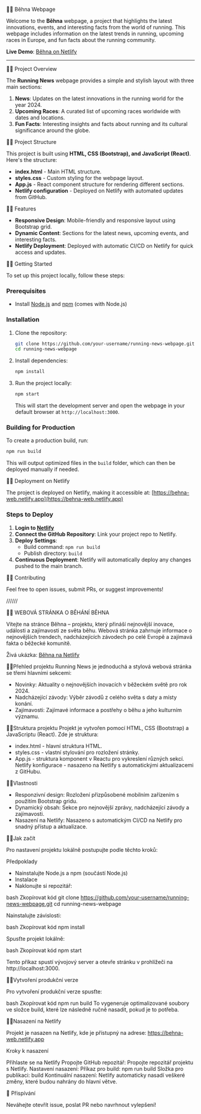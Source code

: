 🏃‍♀️ Běhna Webpage

Welcome to the **Běhna** webpage, a project that highlights the latest innovations, events, and interesting facts from the world of running. This webpage includes information on the latest trends in running, upcoming races in Europe, and fun facts about the running community.

**Live Demo**: [Běhna on Netlify](https://behna-web.netlify.app)

---

🏃‍♀️ Project Overview

The **Running News** webpage provides a simple and stylish layout with three main sections:
1. **News**: Updates on the latest innovations in the running world for the year 2024.
2. **Upcoming Races**: A curated list of upcoming races worldwide with dates and locations.
3. **Fun Facts**: Interesting insights and facts about running and its cultural significance around the globe.

🏃‍♀️ Project Structure

This project is built using **HTML, CSS (Bootstrap), and JavaScript (React)**. Here's the structure:

- **index.html** - Main HTML structure.
- **styles.css** - Custom styling for the webpage layout.
- **App.js** - React component structure for rendering different sections.
- **Netlify configuration** - Deployed on Netlify with automated updates from GitHub.

🏃‍♀️ Features

- **Responsive Design**: Mobile-friendly and responsive layout using Bootstrap grid.
- **Dynamic Content**: Sections for the latest news, upcoming events, and interesting facts.
- **Netlify Deployment**: Deployed with automatic CI/CD on Netlify for quick access and updates.

🏃‍♀️ Getting Started

To set up this project locally, follow these steps:

### Prerequisites

- Install [Node.js](https://nodejs.org/) and [npm](https://www.npmjs.com/) (comes with Node.js)

### Installation

1. Clone the repository:
   ```bash
   git clone https://github.com/your-username/running-news-webpage.git
   cd running-news-webpage
   ```

2. Install dependencies:
   ```bash
   npm install
   ```

3. Run the project locally:
   ```bash
   npm start
   ```

   This will start the development server and open the webpage in your default browser at `http://localhost:3000`.

### Building for Production

To create a production build, run:

```bash
npm run build
```

This will output optimized files in the `build` folder, which can then be deployed manually if needed.

🏃‍♀️ Deployment on Netlify

The project is deployed on Netlify, making it accessible at: [https://behna-web.netlify.app](https://behna-web.netlify.app)

### Steps to Deploy

1. **Login to [Netlify](https://www.netlify.com/)**
2. **Connect the GitHub Repository**: Link your project repo to Netlify.
3. **Deploy Settings**:
   - Build command: `npm run build`
   - Publish directory: `build`
4. **Continuous Deployment**: Netlify will automatically deploy any changes pushed to the main branch.

🏃‍♀️ Contributing

Feel free to open issues, submit PRs, or suggest improvements!




//////

🏃‍♀️ WEBOVÁ STRÁNKA O BĚHÁNÍ BĚHNA

Vítejte na stránce Běhna – projektu, který přináší nejnovější inovace, události a zajímavosti ze světa běhu. Webová stránka zahrnuje informace o nejnovějších trendech, nadcházejících závodech po celé Evropě a zajímavá fakta o běžecké komunitě.

Živá ukázka: [Běhna na Netlify](https://behna-web.netlify.app)

🏃‍♀️Přehled projektu
Running News je jednoduchá a stylová webová stránka se třemi hlavními sekcemi:

- Novinky: Aktuality o nejnovějších inovacích v běžeckém světě pro rok 2024.
- Nadcházející závody: Výběr závodů z celého světa s daty a místy konání.
- Zajímavosti: Zajímavé informace a postřehy o běhu a jeho kulturním významu.

🏃‍♀️Struktura projektu
Projekt je vytvořen pomocí HTML, CSS (Bootstrap) a JavaScriptu (React). 
Zde je struktura:
- index.html - hlavní struktura HTML.
- styles.css - vlastní stylování pro rozložení stránky.
- App.js - struktura komponent v Reactu pro vykreslení různých sekcí.
Netlify konfigurace - nasazeno na Netlify s automatickými aktualizacemi z GitHubu.

🏃‍♀️Vlastnosti
- Responzivní design: Rozložení přizpůsobené mobilním zařízením s použitím Bootstrap gridu.
- Dynamický obsah: Sekce pro nejnovější zprávy, nadcházející závody a zajímavosti.
- Nasazení na Netlify: Nasazeno s automatickým CI/CD na Netlify pro snadný přístup a aktualizace.

🏃‍♀️Jak začít

Pro nastavení projektu lokálně postupujte podle těchto kroků:

Předpoklady
- Nainstalujte Node.js a npm (součástí Node.js)
- Instalace
- Naklonujte si repozitář:

bash
Zkopírovat kód
git clone https://github.com/your-username/running-news-webpage.git
cd running-news-webpage

Nainstalujte závislosti:

bash
Zkopírovat kód
npm install

Spusťte projekt lokálně:

bash
Zkopírovat kód
npm start

Tento příkaz spustí vývojový server a otevře stránku v prohlížeči na http://localhost:3000.

🏃‍♀️Vytvoření produkční verze

Pro vytvoření produkční verze spusťte:

bash
Zkopírovat kód
npm run build
To vygeneruje optimalizované soubory ve složce build, které lze následně ručně nasadit, pokud je to potřeba.

🏃‍♀️Nasazení na Netlify

Projekt je nasazen na Netlify, kde je přístupný na adrese: https://behna-web.netlify.app

Kroky k nasazení

Přihlaste se na Netlify
Propojte GitHub repozitář: Propojte repozitář projektu s Netlify.
Nastavení nasazení:
Příkaz pro build: npm run build
Složka pro publikaci: build
Kontinuální nasazení: Netlify automaticky nasadí veškeré změny, které budou nahrány do hlavní větve.


🤝 Přispívání

Neváhejte otevřít issue, poslat PR nebo navrhnout vylepšení!

